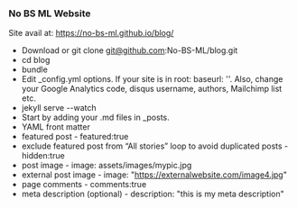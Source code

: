 ### No BS ML Website
Site avail at: https://no-bs-ml.github.io/blog/

- Download or git clone git@github.com:No-BS-ML/blog.git
- cd blog
- bundle
- Edit _config.yml options. If your site is in root: baseurl: ''. Also, change your Google Analytics code, disqus username, authors, Mailchimp list etc.
- jekyll serve --watch
- Start by adding your .md files in _posts. 
- YAML front matter
- featured post - featured:true
- exclude featured post from “All stories” loop to avoid duplicated posts - hidden:true
- post image - image: assets/images/mypic.jpg
- external post image - image: "https://externalwebsite.com/image4.jpg"
- page comments - comments:true
- meta description (optional) - description: "this is my meta description"

